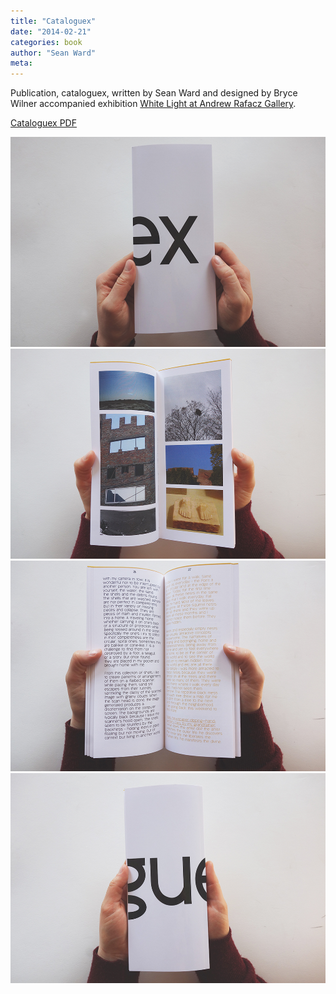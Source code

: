 ```yaml
---
title: "Cataloguex"
date: "2014-02-21"
categories: book
author: "Sean Ward"
meta:
---
```

Publication, cataloguex, written by Sean Ward and designed by Bryce Wilner accompanied exhibition [White Light at Andrew Rafacz Gallery](https://andrewrafacz.com/exhibitions/white-light/).

[Cataloguex PDF](/documents/Cataloguex5.pdf)

![](/images/Cataloguex1.jpg)
![](/images/Cataloguex2.jpg)
![](/images/Cataloguex3.jpg)
![](/images/Cataloguex4.jpg)

